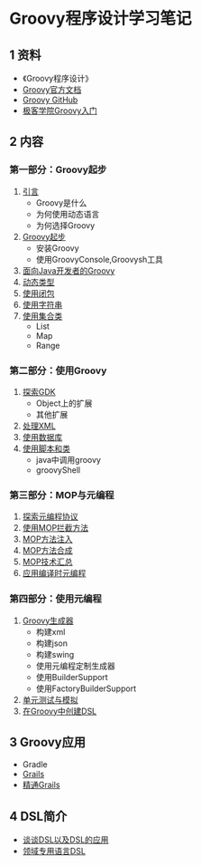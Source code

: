 # Groovy程序设计学习笔记

## 1 资料

- 《Groovy程序设计》
- [Groovy官方文档](http://groovy-lang.org/documentation.html)
- [Groovy GitHub](https://github.com/groovy)
- [极客学院Groovy入门](http://wiki.jikexueyuan.com/project/groovy-introduction/)

## 2 内容

### 第一部分：Groovy起步

1. [引言](note/00Groovy介绍.md)
    - Groovy是什么
    - 为何使用动态语言
    - 为何选择Groovy
2. [Groovy起步](note/01起步.md)
    - 安装Groovy
    - 使用GroovyConsole,Groovysh工具
3. [面向Java开发者的Groovy](note/02面向Java开发者的Groovy.md)
4. [动态类型](note/03动态类型.md)
5. [使用闭包](note/04闭包.md)
6. [使用字符串](note/05使用字符串.md)
7. [使用集合类](note/06集合类.md)
    - List
    - Map
    - Range

### 第二部分：使用Groovy

1. [探索GDK](note/07探索GDK.md)
   - Object上的扩展
   - 其他扩展
2. [处理XML](note/08处理XML.md)
3. [使用数据库](note/09使用数据库.md)
4. [使用脚本和类](note/10使用脚本和类.md)
    - java中调用groovy
    - groovyShell

### 第三部分：MOP与元编程

1. [探索元编程协议](note/11探索元对象协议.md)
2. [使用MOP拦截方法](note/.md)
3. [MOP方法注入](note/12使用MOP拦截方法.md)
4. [MOP方法合成](note/13MOP方法注入.md)
5. [MOP技术汇总](note/14使用MOP合成方法.md)
6. [应用编译时元编程](note/15MOP技术汇总.md)

### 第四部分：使用元编程

1. [Groovy生成器](note/17Groovy生成器.md)
   - 构建xml
   - 构建json
   - 构建swing
   - 使用元编程定制生成器
   - 使用BuilderSupport
   - 使用FactoryBuilderSupport
2. [单元测试与模拟](note/18Groovy单元测试.md)
3. [在Groovy中创建DSL](note/19在Groovy中创建DSL.md)


## 3  Groovy应用

- Gradle
- [Grails](https://grails.org/)
- [精通Grails](https://www.ibm.com/developerworks/cn/java/j-grails/)

## 4 DSL简介

- [谈谈DSL以及DSL的应用](http://draveness.me/dsl/)
- [领域专用语言DSL](http://blog.csdn.net/mfowler/article/details/1069927)
